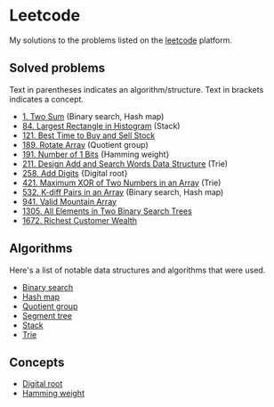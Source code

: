 # Leetcode

My solutions to the problems listed on the [leetcode](https://leetcode.com/) platform.

## Solved problems

Text in parentheses indicates an algorithm/structure. Text in brackets indicates a concept.

* [1. Two Sum](problems/1/) (Binary search, Hash map)
* [84. Largest Rectangle in Histogram](problems/84/) (Stack)
* [121. Best Time to Buy and Sell Stock](problems/121/)
* [189. Rotate Array](problems/189/) (Quotient group)
* [191. Number of 1 Bits](problems/191/) {Hamming weight}
* [211. Design Add and Search Words Data Structure](problems/211/) (Trie)
* [258. Add Digits](problems/258/) {Digital root}
* [421. Maximum XOR of Two Numbers in an Array](problems/421/) (Trie)
* [532. K-diff Pairs in an Array](problems/532/) (Binary search, Hash map)
* [941. Valid Mountain Array](problems/941/)
* [1305. All Elements in Two Binary Search Trees](problems/1305/)
* [1672. Richest Customer Wealth](problems/1672/)

## Algorithms

Here's a list of notable data structures and algorithms that were used.

* [Binary search](https://en.wikipedia.org/wiki/Binary_search_algorithm)
* [Hash map](https://en.wikipedia.org/wiki/Hash_table)
* [Quotient group](https://en.wikipedia.org/wiki/Quotient_group)
* [Segment tree](https://en.wikipedia.org/wiki/Segment_tree)
* [Stack](https://en.wikipedia.org/wiki/Stack_(abstract_data_type))
* [Trie](https://en.wikipedia.org/wiki/Trie)

## Concepts

* [Digital root](https://en.wikipedia.org/wiki/Digital_root)
* [Hamming weight](https://en.wikipedia.org/wiki/Hamming_weight)
